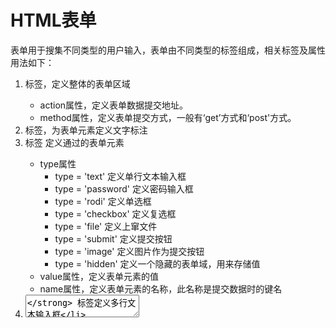 # HTML表单

表单用于搜集不同类型的用户输入，表单由不同类型的标签组成，相关标签及属性用法如下：

1. <from>标签，定义整体的表单区域
   - action属性，定义表单数据提交地址。
   - method属性，定义表单提交方式，一般有‘get’方式和‘post'方式。
2. <label>标签，为表单元素定义文字标注
3. <inpot>标签 定义通过的表单元素
   - type属性
     - type = 'text'     定义单行文本输入框
     - type = 'password'  定义密码输入框
     - type = 'rodi'  定义单选框
     - type = 'checkbox' 定义复选框
     - type = 'file'  定义上窜文件
     - type = 'submit'  定义提交按钮
     - type = 'image' 定义图片作为提交按钮
     - type = 'hidden'  定义一个隐藏的表单域，用来存储值
   - value属性，定义表单元素的值
   - name属性，定义表单元素的名称，此名称是提交数据时的键名
4. **<textarea>** 标签定义多行文本输入框
5. **<select>**标签，定义下拉表单元素
6. **<option>** 标签与**<select>**标签配合，定义下拉表单元素中的选项。

